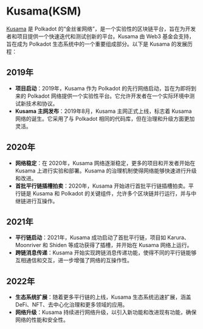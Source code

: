# Kusama(KSM)

[Kusama](https://kusama.network/) 是 Polkadot 的“金丝雀网络”，是一个实验性的区块链平台，旨在为开发者和项目提供一个快速迭代和测试创新的平台。Kusama 由 Web3 基金会支持，旨在成为 Polkadot 生态系统中的一个重要组成部分。以下是 Kusama 的发展历程：

## 2019年

- **项目启动**：2019年，Kusama 作为 Polkadot 的先行网络启动，旨在为即将到来的 Polkadot 网络提供一个实验性平台。它允许开发者在一个实际环境中测试新技术和协议。
- **Kusama 主网发布**：2019年8月，Kusama 主网正式上线，标志着 Kusama 网络的诞生。它采用了与 Polkadot 相同的代码库，但在治理和升级方面更加灵活。

## 2020年

- **网络稳定**：在 2020年，Kusama 网络逐渐稳定，更多的项目和开发者开始在 Kusama 上进行实验和部署。Kusama 的治理机制使得网络能够快速进行升级和改进。
- **首批平行链插槽拍卖**：2020年，Kusama 开始进行首批平行链插槽拍卖。平行链是 Kusama 和 Polkadot 的关键组件，允许多个区块链并行运行，并与中继链进行互操作。

## 2021年

- **平行链启动**：2021年，Kusama 成功启动了首批平行链，项目如 Karura、Moonriver 和 Shiden 等成功获得了插槽，并开始在 Kusama 网络上运行。
- **跨链消息传递**：Kusama 开始实现跨链消息传递功能，使得不同的平行链能够互相通信和交互，进一步增强了网络的互操作性。

## 2022年

- **生态系统扩展**：随着更多平行链的上线，Kusama 生态系统迅速扩展，涵盖 DeFi、NFT、去中心化治理和更多领域的应用。
- **网络升级**：Kusama 持续进行网络升级，以引入新功能和改进现有功能，确保网络的性能和安全性。
